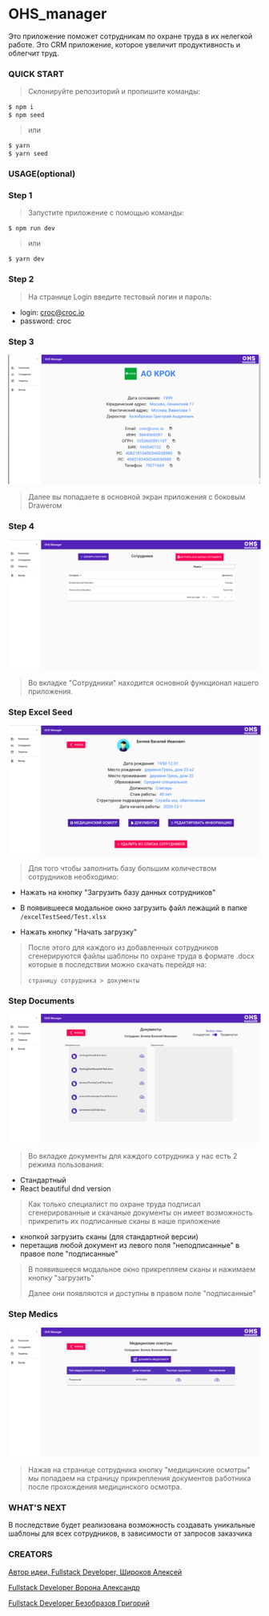 # OHS_manager

Это приложение поможет сотрудникам по охране труда в их нелегкой работе. Это CRM приложение, которое увеличит продуктивность и облегчит труд.

### QUICK START

> Склонируйте репозиторий и пропишите команды:

```shell
$ npm i
$ npm seed 
```

> или

```shell
$ yarn
$ yarn seed
```


### USAGE(optional)

### Step 1

> Запустите приложение с помощью команды: 

```shell
$ npm run dev
```
> или

```shell
$ yarn dev
```

### Step 2

> На странице Login введите тестовый логин и пароль:

- login: croc@croc.io
- password: croc

### Step 3
![company](https://github.com/alexfromearth/OHS_manager/raw/master/readme-assets/company.png)

> Далее вы попадаете в основной экран приложения с боковым Drawerом 

### Step 4

![workers](https://github.com/alexfromearth/OHS_manager/raw/master/readme-assets/workers.png)

> Во вкладке "Сотрудники" находится основной функционал нашего приложения.

### Step Excel Seed

![meds](https://github.com/alexfromearth/OHS_manager/raw/master/readme-assets/worker.png)

> Для того чтобы заполнить базу большим количеством сотрудников необходимо:

- Нажать на кнопку "Загрузить базу данных сотрудников"

- В появившееся модальное окно загрузить файл лежащий в папке `/excelTestSeed/Test.xlsx`

- Нажать кнопку "Начать загрузку"

> После этого для каждого из добавленных сотрудников сгенерируются файлы шаблоны
> по охране труда в формате .docx которые в последствии можно скачать перейдя на: 
>
> `страницу сотрудника > документы` 


### Step Documents

![documents](https://github.com/alexfromearth/OHS_manager/raw/master/readme-assets/docs.png)


> Во вкладке документы для каждого сотрудника у нас есть 2 режима пользования:
- Стандартный 
- React beautiful dnd version

> Как только специалист по охране труда подписал сгенерированные и скачаные документы
> он имеет возможность прикрепить их подписанные сканы в наше приложение 
- кнопкой загрузить сканы (для стандартной версии)
- перетащив любой документ из левого поля "неподписанные" в правое поле "подписанные"  

> В появившееся модальное окно прикрепляем сканы и нажимаем кнопку "загрузить"
>
>Далее они появляются и доступны в правом поле "подписанные" 

### Step Medics

![meds](https://github.com/alexfromearth/OHS_manager/raw/master/readme-assets/med.png)

>Нажав на странице сотрудника кнопку "медицинские осмотры" мы попадаем на страницу 
>прикрепления документов работника после прохождения медицинского осмотра.

### WHAT'S NEXT
В последствие будет реализована возможность создавать уникальные шаблоны для всех сотрудников, в зависимости от запросов заказчика

### CREATORS



[Автор идеи, Fullstack Developer, Широков Алексей](https://github.com/alexfromearth/)

[Fullstack Developer Ворона Александр](https://github.com/CrowAlcoholic)

[Fullstack Developer Безобразов Григорий](https://github.com/bezzskilla)
